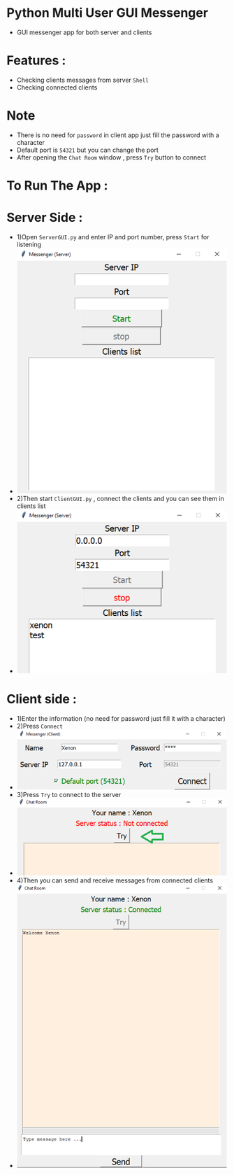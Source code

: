 # Python Multi User GUI Messenger
- GUI messenger app for both server and clients
# Features :
- Checking clients messages from server `Shell`
- Checking connected clients
# Note 
- There is no need for `password` in client app just fill the password with a character
- Default port is `54321` but you can change the port
- After opening the `Chat Room` window , press `Try` button to connect
# To Run The App :
# Server Side : 
- 1)Open `ServerGUI.py` and enter IP and port number, press `Start` for listening
- ![Screenshot](images/server_img1.png) 
- 2)Then start `ClientGUI.py` , connect the clients and you can see them in clients list 
- ![Screenshot](images/server_img2.png) 

# Client side :
- 1)Enter the information (no need for password just fill it with a character)
- 2)Press `Connect`
- ![Screenshot](images/client_img1_connect_box.png)
- 3)Press `Try` to connect to the server
- ![Screenshot](images/client_img2_connect_guide.png)
- 4)Then you can send and receive messages from connected clients 
- ![Screenshot](images/client_img3_connection_s.png)
